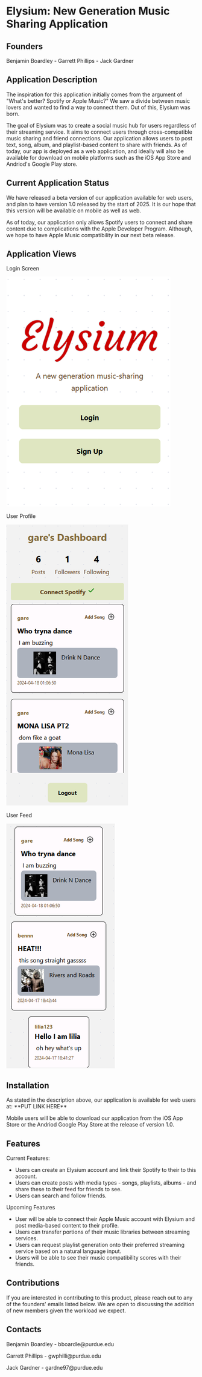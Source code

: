 <html lang="en">
<head>
<meta charset="UTF-8">
<meta name="viewport" content="width=device-width, initial-scale=1.0">
</head>

<body>
<h1>Elysium: New Generation Music Sharing Application</h1>
<h2>Founders</h2>
<p>Benjamin Boardley - Garrett Phillips - Jack Gardner</p>
  
<h2>Application Description</h2>
<p>The inspiration for this application initially comes from the argument of "What's better? Spotify or 
Apple Music?" We saw a divide between music lovers and wanted to find a way to connect them. Out 
of this, Elysium was born.</p>
<p>The goal of Elysium was to create a social music hub for users regardless of their streaming service. 
It aims to connect users through cross-compatible music sharing and friend connections. Our application
allows users to post text, song, album, and playlist-based content to share with friends. As of today, 
our app is deployed as a web application, and ideally will also be available for download on mobile 
platforms such as the iOS App Store and Andriod's Google Play store.</p>

<h2>Current Application Status</h2>
<p>We have released a beta version of our application available for web users, and plan to have version 1.0 
released by the start of 2025. It is our hope that this version will be available on mobile as well as web.</p>
<p>As of today, our application only allows Spotify users to connect and share content due to complications 
with the Apple Developer Program. Although, we hope to have Apple Music compatibility in our next beta release.</p>

<h2>Application Views</h2>
<p>Login Screen</p>
<img src="Application_Images/login_screen.png">
<p>User Profile</p>
<img src="Application_Images/dashboard_pic.png">
<p>User Feed</p>
<img src="Application_Images/user_feed.png">

<h2>Installation</h2>
<p>As stated in the description above, our application is available for web users at: **PUT LINK HERE**</p>
<p>Mobile users will be able to download our application from the iOS App Store or the Andriod Google Play 
Store at the release of version 1.0.</p>

<h2>Features</h2>
<p>Current Features:</p>
<ul>
  <li>Users can create an Elysium account and link their Spotify to their to this account.</li>
  <li>Users can create posts with media types - songs, playlists, albums - and share these to
  their feed for friends to see.</li>
  <li>Users can search and follow friends.</li>
</ul>
<p>Upcoming Features</p>
<ul>
  <li>User will be able to connect their Apple Music account with Elysium and post media-based content to their profile.</li>
  <li>Users can transfer portions of their music libraries between streaming services.</li>
  <li>Users can request playlist generation onto their preferred streaming service based on a natural language input.</li>
  <li>Users will be able to see their music compatibility scores with their friends.</li>
</ul>

<h2>Contributions</h2>
<p>If you are interested in contributing to this product, please reach out to any of the founders' emails listed
below. We are open to discussing the addition of new members given the workload we expect.</p>

<h2>Contacts</h2>
<p>Benjamin Boardley - bboardle@purdue.edu</p>
<p>Garrett Phillips - gwphilli@purdue.edu</p>
<p>Jack Gardner - gardne97@purdue.edu</p>
</body>
